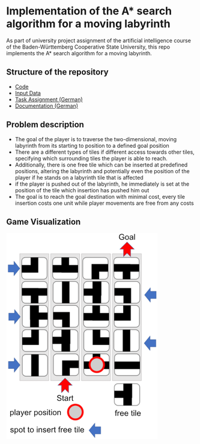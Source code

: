 # Implementation of the A* search algorithm for a moving labyrinth

As part of university project assignment of the artificial intelligence course of the Baden-Württemberg Cooperative State University, this repo implements the A* search algorithm for a moving labyrinth.

## Structure of the repository

- [Code](/Code)
- [Input Data](/Input)
- [Task Assignment (German)](/Aufgabenstellung)
- [Documentation (German)](/Documentation)

## Problem description

- The goal of the player is to traverse the two-dimensional, moving labyrinth from its starting to position to a defined goal position
- There are a different types of tiles if different access towards other tiles, specifying which surrounding tiles the player is able to reach.
- Additionally, there is one free tile which can be inserted at predefined positions, altering the labyrinth and potentially even the position of the player if he stands on a labyrinth tile that is affected
- if the player is pushed out of the labyrinth, he immediately is set at the position of the tile which insertion has pushed him out
- The goal is to reach the goal destination with minimal cost, every tile insertion costs one unit while player movements are free from any costs

## Game Visualization

![Visualization of the two dimensional labyrinth grid, tile input locations and more](/Other/Game_Visualisation.png "Game Visualization")
